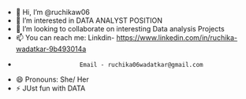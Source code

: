 - 👋 Hi, I’m @ruchikaw06
- 👀 I’m interested in DATA ANALYST POSITION
- 💞️ I’m looking to collaborate on interesting Data analysis Projects
- 📫 You can reach me: Linkdin- https://www.linkedin.com/in/ruchika-wadatkar-9b493014a
-                       Email - ruchika06wadatkar@gmail.com
- 😄 Pronouns: She/ Her
- ⚡ JUst fun with DATA

<!---
ruchikaw06/ruchikaw06 is a ✨ special ✨ repository because its `README.md` (this file) appears on your GitHub profile.
You can click the Preview link to take a look at your changes.
--->
